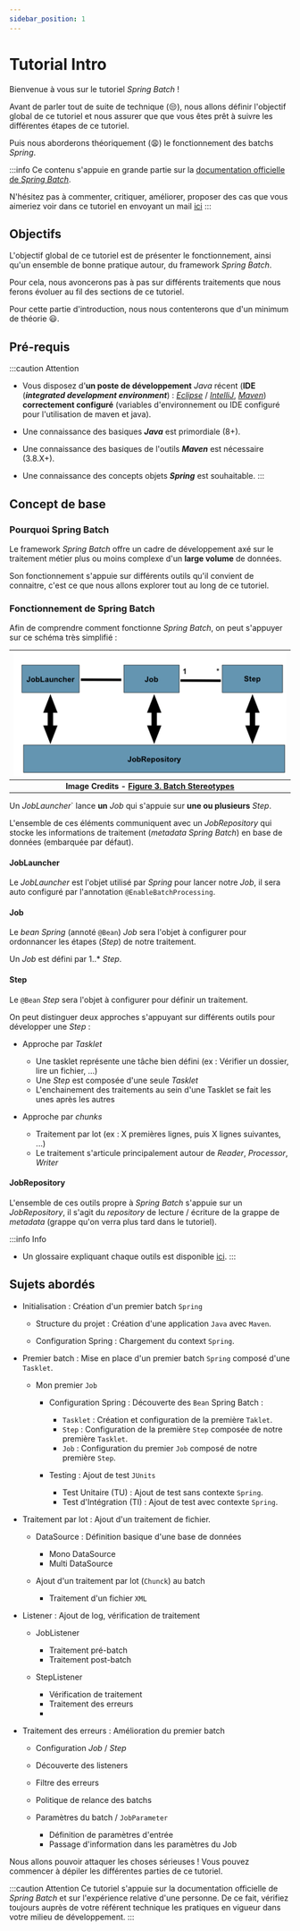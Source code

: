 ```yaml
---
sidebar_position: 1
---
```


# Tutorial Intro

Bienvenue à vous sur le tutoriel _Spring Batch_ !

Avant de parler tout de suite de technique (:unamused:), nous allons définir l'objectif global de ce tutoriel et nous assurer que que vous êtes prêt à suivre les différentes étapes de ce tutoriel.

Puis nous aborderons théoriquement (:weary:) le fonctionnement des batchs _Spring_.

:::info
Ce contenu s'appuie en grande partie sur la [documentation officielle de _Spring Batch_](https://docs.spring.io/spring-batch/docs/current/reference/html/index-single.html).

N'hésitez pas à commenter, critiquer, améliorer, proposer des cas que vous aimeriez voir dans ce tutoriel en envoyant un mail [ici](mailto:gregory.lengagne@gmail.com?subject=[Tuto%20SpringBatch])
:::

## Objectifs

L'objectif global de ce tutoriel est de présenter le fonctionnement, ainsi qu'un ensemble de bonne pratique autour, du framework _Spring Batch_.

Pour cela, nous avoncerons pas à pas sur différents traitements que nous ferons évoluer au fil des sections de ce tutoriel.

Pour cette partie d'introduction, nous nous contenterons que d'un minimum de théorie :smiley:.

## Pré-requis

:::caution Attention
- Vous disposez d'**un poste de développement** _Java_ récent (**IDE** (**_integrated development environment_**) : [_Eclipse_](https://www.eclipse.org/downloads/) / [_IntelliJ_](https://www.jetbrains.com/idea/download/?fromIDE=), [_Maven_](https://maven.apache.org/download.cgi?Preferred=ftp://ftp.osuosl.org/pub/apache/)) **correctement configuré** (variables d'environnement ou IDE configuré pour l'utilisation de maven et java).

- Une connaissance des basiques **_Java_** est primordiale (8+).

- Une connaissance des basiques de l'outils **_Maven_** est nécessaire (3.8.X+).

- Une connaissance des concepts objets **_Spring_** est souhaitable.
:::

## Concept de base

### Pourquoi Spring Batch

Le framework _Spring Batch_ offre un cadre de développement axé sur le traitement métier plus ou moins complexe d'un **large volume** de données.

Son fonctionnement s'appuie sur différents outils qu'il convient de connaitre, c'est ce que nous allons explorer tout au long de ce tutoriel.

### Fonctionnement de Spring Batch

Afin de comprendre comment fonctionne _Spring Batch_, on peut s'appuyer sur ce schéma très simplifié :

| __![Spring Batch Diagram](/img/tutorial-introduction/spring_batch_diagram.png)__ |
|:--:|
| __Image Credits - [Figure 3. Batch Stereotypes](https://docs.spring.io/spring-batch/docs/current/reference/html/index-single.html#domainLanguageOfBatch)__ |

Un _JobLauncher_` lance **un** _Job_ qui s'appuie sur **une ou plusieurs** _Step_.

L'ensemble de ces éléments communiquent avec un _JobRepository_ qui stocke les informations de traitement (_metadata Spring Batch_) en base de données (embarquée par défaut).

#### JobLauncher

Le _JobLauncher_ est l'objet utilisé par _Spring_ pour lancer notre _Job_, il sera auto configuré par l'annotation `@EnableBatchProcessing`.

#### Job

Le _bean Spring_ (annoté `@Bean`) _Job_ sera l'objet à configurer pour ordonnancer les étapes (_Step_) de notre traitement.

Un _Job_ est défini par 1..* _Step_.

#### Step

Le `@Bean` _Step_ sera l'objet à configurer pour définir un traitement.

On peut distinguer deux approches s'appuyant sur différents outils pour développer une _Step_ :

- Approche par _Tasklet_
  - Une tasklet représente une tâche bien défini (ex : Vérifier un dossier, lire un fichier, ...)
  - Une _Step_ est composée d'une seule _Tasklet_
  - L'enchainement des traitements au sein d'une Tasklet se fait les unes après les autres

- Approche par _chunks_
  - Traitement par lot (ex : X premières lignes, puis X lignes suivantes, ...)
  - Le traitement s'articule principalement autour de _Reader_, _Processor_, _Writer_

#### JobRepository

L'ensemble de ces outils propre à _Spring Batch_ s'appuie sur un _JobRepository_, il s'agit du _repository_ de lecture / écriture de la grappe de _metadata_ (grappe qu'on verra plus tard dans le tutoriel).

:::info Info
- Un glossaire expliquant chaque outils est disponible [ici](https://docs.spring.io/spring-batch/docs/current/reference/html/index-single.html#glossary).
:::

## Sujets abordés

- Initialisation : Création d'un premier batch `Spring`
  
  - Structure du projet : Création d'une application `Java` avec `Maven`.
  
  - Configuration Spring : Chargement du context `Spring`.
  
- Premier batch : Mise en place d'un premier batch `Spring` composé d'une `Tasklet`.

  - Mon premier `Job`

    - Configuration Spring : Découverte des `Bean` Spring Batch :
      - `Tasklet` : Création et configuration de la première `Taklet`.
      - `Step` : Configuration de la première `Step` composée de notre première `Tasklet`.
      - `Job` : Configuration du premier `Job` composé de notre première `Step`.
  
    - Testing : Ajout de test `JUnits`
      - Test Unitaire (TU) : Ajout de test sans contexte `Spring`.
      - Test d'Intégration (TI) : Ajout de test avec contexte `Spring`.

- Traitement par lot : Ajout d'un traitement de fichier.

  - DataSource : Définition basique d'une base de données
    - Mono DataSource
    - Multi DataSource

  - Ajout d'un traitement par lot (`Chunck`) au batch
    - Traitement d'un fichier `XML`

- Listener : Ajout de log, vérification de traitement

  - JobListener
    - Traitement pré-batch
    - Traitement post-batch

  - StepListener
    - Vérification de traitement
    - Traitement des erreurs
    - 
- Traitement des erreurs : Amélioration du premier batch

  - Configuration _Job_ / _Step_

  - Découverte des listeners

  - Filtre des erreurs

  - Politique de relance des batchs

  - Paramètres du batch / `JobParameter`
    - Définition de paramètres d'entrée
    - Passage d'information dans les paramètres du Job

Nous allons pouvoir attaquer les choses sérieuses ! Vous pouvez commencer à dépiler les différentes parties de ce tutoriel.

:::caution Attention
Ce tutoriel s'appuie sur la documentation officielle de _Spring Batch_ et sur l'expérience relative d'une personne.
De ce fait, vérifiez toujours auprès de votre référent technique les pratiques en vigueur dans votre milieu de développement.
:::